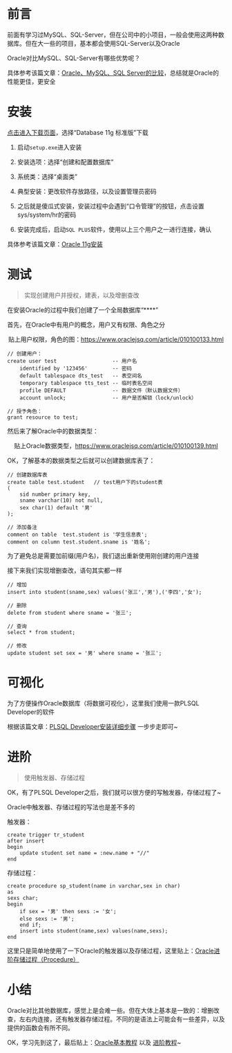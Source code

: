 # 前言

前面有学习过MySQL、SQL-Server，但在公司中的小项目，一般会使用这两种数据库。但在大一些的项目，基本都会使用SQL-Server以及Oracle

Oracle对比MySQL、SQL-Server有哪些优势呢？


具体参考该篇文章：[Oracle、MySQL、SQL Server的比较](https://www.cnblogs.com/liuguanghai/p/5382465.html)，总结就是Oracle的性能更佳，更安全



# 安装

[点击进入下载页面](https://www.oracle.com/cn/downloads/#category-database)，选择“Database 11g 标准版”下载

1. 启动`setup.exe`进入安装

2. 安装选项：选择“创建和配置数据库”

3. 系统类：选择“桌面类”

4. 典型安装：更改软件存放路径，以及设置管理员密码

5. 之后就是傻瓜式安装，安装过程中会遇到“口令管理”的按钮，点击设置sys/system/hr的密码

6. 安装完成后，启动`SQL PLUS`软件，使用以上三个用户之一进行连接，确认


具体参考该篇文章：[Oracle 11g安装](https://www.w3cschool.cn/oraclejc/oraclejc-41xa2qqv.html)

# 测试

> 实现创建用户并授权，建表，以及增删查改

在安装Oracle的过程中我们创建了一个全局数据库“****”

首先，在Oracle中有用户的概念，用户又有权限、角色之分

<div align='center'>

贴上用户权限，角色的图：https://www.oraclejsq.com/article/010100133.html

</div>

```
// 创建用户：
create user test                  -- 用户名
    identified by '123456'        -- 密码
    default tablespace dts_test   -- 表空间名
    temporary tablespace tts_test -- 临时表名空间
    profile DEFAULT               -- 数据文件（默认数据文件）
    account unlock;               -- 用户是否解锁（lock/unlock）

// 授予角色：
grant resource to test;
```

然后来了解Oracle中的数据类型：

<div align='center'>

贴上Oracle数据类型，https://www.oraclejsq.com/article/010100139.html

</div>


OK，了解基本的数据类型之后就可以创建数据库表了：
```
// 创建数据库表
create table test.student   // test用户下的student表
(
    sid number primary key,
    sname varchar(10) not null,
    sex char(1) default '男'
);

// 添加备注
comment on table  test.student is '学生信息表';
comment on column test.student.sname is '姓名';
```

为了避免总是需要加前缀(用户名)，我们退出重新使用刚创建的用户连接

接下来我们实现增删查改，语句其实都一样
```
// 增加
insert into student(sname,sex) values('张三','男'),('李四','女');

// 删除
delete from student where sname = '张三';

// 查询
select * from student;

// 修改
update student set sex = '男' where sname = '张三';
```

# 可视化

为了方便操作Oracle数据库（将数据可视化），这里我们使用一款PLSQL Developer的软件

根据该篇文章：[PLSQL Developer安装详细步骤](https://blog.csdn.net/qq_36501591/article/details/106410036) 一步步走即可~


# 进阶

> 使用触发器、存储过程

OK，有了PLSQL Developer之后，我们就可以很方便的写触发器，存储过程了~

Oracle中触发器、存储过程的写法也是差不多的

触发器：
```
create trigger tr_student
after insert
begin
    update student set name = :new.name + "//"
end
```


存储过程：
```
create procedure sp_student(name in varchar,sex in char)
as
sexs char;
begin
    if sex = '男' then sexs := '女';
    else sexs := '男';
    end if;
    insert into student(name,sex) values(name,sexs);
end
```


这里只是简单地使用了一下Oracle的触发器以及存储过程，这里贴上：[Oracle进阶存储过程（Procedure）](https://blog.csdn.net/qq_31652795/article/details/115938549)


# 小结

Oracle对比其他数据库，感觉上是会难一些。但在大体上基本是一致的：增删改查，左右内连接，还有触发器存储过程。不同的是语法上可能会有一些差异，以及提供的函数会有所不同。


OK，学习先到这了，最后贴上：[Oracle基本教程](https://www.oraclejsq.com/article/010100110.html) 以及 [进阶教程](https://www.yiibai.com/oracle/oracle-procedure.html)~